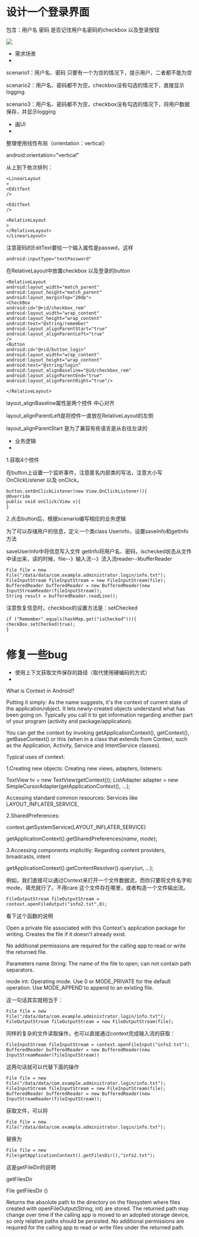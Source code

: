 # 设计一个登录界面 #

包含：用户名 密码 是否记住用户名密码的checkbox 以及登录按钮

![](http://i.imgur.com/J348Z5g.jpg)

- 需求场景
- 

scenario1：用户名、密码 只要有一个为空的情况下，提示用户，二者都不能为空

scenario2：用户名、密码都不为空，checkbox没有勾选的情况下，直接显示logging

scenario3：用户名、密码都不为空，checkbox没有勾选的情况下，将用户数据保存，并显示logging

- 画UI
- 
整理使用线性布局（orientation：vertical）

   android:orientation="vertical"

从上到下依次排列：

	<LinearLayout
	>
	<EditText
	/>
	
	<EditText
	/>
	
	<RelativeLayout
	>
	</RelativeLayout>
	</LinearLayout>

注意密码的EditText要给一个输入属性是passwd，这样

    android:inputType="textPassword"


在RelativeLayout中放置checkbox 以及登录的button

    <RelativeLayout
    android:layout_width="match_parent"
    android:layout_height="match_parent"
    android:layout_marginTop="20dp">
    <CheckBox
    android:id="@+id/checkbox_rem"
    android:layout_width="wrap_content"
    android:layout_height="wrap_content"
    android:text="@string/remember"
    android:layout_alignParentStart="true"
    android:layout_alignParentLeft="true"
    />
    <Button
    android:id="@+id/button_login"
    android:layout_width="wrap_content"
    android:layout_height="wrap_content"
    android:text="@string/login"
    android:layout_alignBaseline="@id/checkbox_rem"
    android:layout_alignParentEnd="true"
    android:layout_alignParentRight="true"/>
    
    </RelativeLayout>

layout_alignBaseline属性是两个控件 中心对齐

layout_alignParentLeft是将控件一直放在RelativeLayout的左侧

layout_alignParentStart 是为了兼容有些语言是从右往左读的



- 业务逻辑
- 
1.获取4个控件

在button上设置一个监听事件，注意匿名内部类的写法，注意大小写OnClickListener 以及 onClick。

	button.setOnClickListener(new View.OnClickListener(){
	@Override
	public void onClick(View v){
	}


2.点击button后，根据scenario编写相应的业务逻辑

为了可以存储用户的信息，定义一个类class Userinfo，设置saveInfo和getInfo方法

saveUserInfo中将信息写入文件
getInfo将用户名、密码，ischecked状态从文件中读出来，读的时候，file--》输入流--》流入流reader--》bufferReader

    File file = new File("/data/data/com.example.administrator.login/info.txt");
    FileInputStream fileInputStream = new FileInputStream(file);
    BufferedReader bufferedReader = new BufferedReader(new InputStreamReader(fileInputStream));
    String result = bufferedReader.readLine();

注意恢复信息时，checkbox的设置方法是：setChecked

    if ("Remember".equals(hashMap.get("isChecked"))){
    checkBox.setChecked(true);
    }


# 修复一些bug #

- 使用上下文获取文件保存的路径（取代使用硬编码的方式）
- 

What is Context in Android?

Putting it simply:
As the name suggests, it's the context of current state of the application/object. It lets newly-created objects understand what has been going on. Typically you call it to get information regarding another part of your program (activity and package/application).

You can get the context by invoking getApplicationContext(), getContext(), getBaseContext() or this (when in a class that extends from Context, such as the Application, Activity, Service and IntentService classes).

Typical uses of context:

1.Creating new objects: Creating new views, adapters, listeners:

TextView tv = new TextView(getContext());
ListAdapter adapter = new SimpleCursorAdapter(getApplicationContext(), ...);

Accessing standard common resources: Services like LAYOUT_INFLATER_SERVICE,
 
2.SharedPreferences:

context.getSystemService(LAYOUT_INFLATER_SERVICE)

getApplicationContext().getSharedPreferences(*name*, *mode*);

3.Accessing components implicitly: Regarding content providers, broadcasts, intent

getApplicationContext().getContentResolver().query(uri, ...);



例如，我们直接可以通过Context来打开一个文件数据流，而你只要将文件名字和mode，填充就行了。不用care 这个文件存在哪里，或者构造一个文件输出流。

    FileOutputStream fileOutputStream = context.openFileOutput("info2.txt",0);

看下这个函数的说明

Open a private file associated with this Context's application package for writing. Creates the file if it doesn't already exist.

No additional permissions are required for the calling app to read or write the returned file.

Parameters
name	String: The name of the file to open; can not contain path separators.

mode	int: Operating mode. Use 0 or MODE_PRIVATE for the default operation. Use MODE_APPEND to append to an existing file.

这一句话其实就相当于：

    File file = new File("/data/data/com.example.administrator.login/info.txt");
    FileOutputStream fileOutputStream = new FileOutputStream(file);



同样的复杂的文件读取操作，也可以直接通过context完成输入流的获取：

    FileInputStream fileInputStream = context.openFileInput("info2.txt");
    BufferedReader bufferedReader = new BufferedReader(new InputStreamReader(fileInputStream))

这两句话就可以代替下面的操作

    File file = new File("/data/data/com.example.administrator.login/info.txt");
    FileInputStream fileInputStream = new FileInputStream(file);
    BufferedReader bufferedReader = new BufferedReader(new InputStreamReader(fileInputStream));


获取文件，可以将

    File file = new File("/data/data/com.example.administrator.login/info.txt");

替换为

    File file = new File(getApplicationContext().getFilesDir(),"info2.txt");



这是getFileDir的说明

getFilesDir


File getFilesDir ()

Returns the absolute path to the directory on the filesystem where files created with openFileOutput(String, int) are stored.
The returned path may change over time if the calling app is moved to an adopted storage device, so only relative paths should be persisted.
No additional permissions are required for the calling app to read or write files under the returned path.